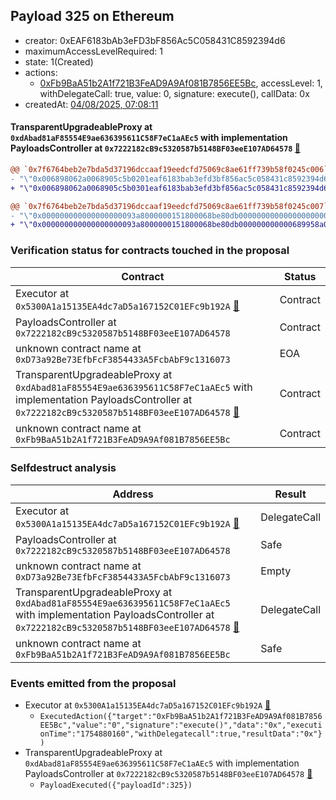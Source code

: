 ## Payload 325 on Ethereum

- creator: 0xEAF6183bAb3eFD3bF856Ac5C058431C8592394d6
- maximumAccessLevelRequired: 1
- state: 1(Created)
- actions:
  - [0xFb9BaA51b2A1f721B3FeAD9A9Af081B7856EE5Bc](https://etherscan.io/tx/0xFb9BaA51b2A1f721B3FeAD9A9Af081B7856EE5Bc), accessLevel: 1, withDelegateCall: true, value: 0, signature: execute(), callData: 0x
- createdAt: [04/08/2025, 07:08:11](https://etherscan.io/tx/0x71132a9b9ac9e90388f1fe5d5324e54e5fa425e4452ed2ce574008ac084047e5)

#### TransparentUpgradeableProxy at `0xdAbad81aF85554E9ae636395611C58F7eC1aAEc5` with implementation PayloadsController at `0x7222182cB9c5320587b5148BF03eeE107AD64578` [:ghost:](https://github.com/bgd-labs/aave-address-book  "GovernanceV3Ethereum.PAYLOADS_CONTROLLER")

```diff
@@ `0x7f6764beb2e7bda5d37196dccaaf19eedcfd75069c8ae61ff739b58f0245c006` raw  @@
- "\"0x006898062a0068905c5b0201eaf6183bab3efd3bf856ac5c058431c8592394d6\""
+ "\"0x006898062a0068905c5b0301eaf6183bab3efd3bf856ac5c058431c8592394d6\""

@@ `0x7f6764beb2e7bda5d37196dccaaf19eedcfd75069c8ae61ff739b58f0245c007` raw  @@
- "\"0x000000000000000000093a8000000151800068be80db00000000000000000000\""
+ "\"0x000000000000000000093a8000000151800068be80db000000000000689958a0\""

```
### Verification status for contracts touched in the proposal

| Contract | Status |
|---------|------------|
| Executor at `0x5300A1a15135EA4dc7aD5a167152C01EFc9b192A` [:ghost:](https://github.com/bgd-labs/aave-address-book  "AaveV2Ethereum.POOL_ADMIN") | Contract |
| PayloadsController at `0x7222182cB9c5320587b5148BF03eeE107AD64578` | Contract |
| unknown contract name at `0xD73a92Be73EfbFcF3854433A5FcbAbF9c1316073` | EOA |
| TransparentUpgradeableProxy at `0xdAbad81aF85554E9ae636395611C58F7eC1aAEc5` with implementation PayloadsController at `0x7222182cB9c5320587b5148BF03eeE107AD64578` [:ghost:](https://github.com/bgd-labs/aave-address-book  "GovernanceV3Ethereum.PAYLOADS_CONTROLLER") | Contract |
| unknown contract name at `0xFb9BaA51b2A1f721B3FeAD9A9Af081B7856EE5Bc` | Contract |

### Selfdestruct analysis

| Address | Result |
|---------|------------|
| Executor at `0x5300A1a15135EA4dc7aD5a167152C01EFc9b192A` [:ghost:](https://github.com/bgd-labs/aave-address-book  "AaveV2Ethereum.POOL_ADMIN") | DelegateCall |
| PayloadsController at `0x7222182cB9c5320587b5148BF03eeE107AD64578` | Safe |
| unknown contract name at `0xD73a92Be73EfbFcF3854433A5FcbAbF9c1316073` | Empty |
| TransparentUpgradeableProxy at `0xdAbad81aF85554E9ae636395611C58F7eC1aAEc5` with implementation PayloadsController at `0x7222182cB9c5320587b5148BF03eeE107AD64578` [:ghost:](https://github.com/bgd-labs/aave-address-book  "GovernanceV3Ethereum.PAYLOADS_CONTROLLER") | DelegateCall |
| unknown contract name at `0xFb9BaA51b2A1f721B3FeAD9A9Af081B7856EE5Bc` | Safe |

### Events emitted from the proposal

- Executor at `0x5300A1a15135EA4dc7aD5a167152C01EFc9b192A` [:ghost:](https://github.com/bgd-labs/aave-address-book  "AaveV2Ethereum.POOL_ADMIN")
  - `ExecutedAction({"target":"0xFb9BaA51b2A1f721B3FeAD9A9Af081B7856EE5Bc","value":"0","signature":"execute()","data":"0x","executionTime":"1754880160","withDelegatecall":true,"resultData":"0x"})`
- TransparentUpgradeableProxy at `0xdAbad81aF85554E9ae636395611C58F7eC1aAEc5` with implementation PayloadsController at `0x7222182cB9c5320587b5148BF03eeE107AD64578` [:ghost:](https://github.com/bgd-labs/aave-address-book  "GovernanceV3Ethereum.PAYLOADS_CONTROLLER")
  - `PayloadExecuted({"payloadId":325})`
